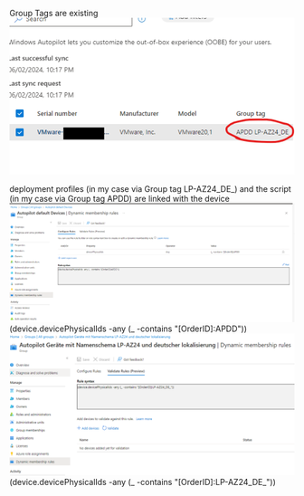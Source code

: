 Group Tags are existing
![](images/gt.png)

deployment profiles (in my case via Group tag LP-AZ24_DE_) and the script (in my case via Group tag APDD) are linked with the device
![](images/g1.png)
(device.devicePhysicalIds -any (_ -contains "[OrderID]:APDD"))
![](images/g2.png)
(device.devicePhysicalIds -any (_ -contains "[OrderID]:LP-AZ24_DE_"))

